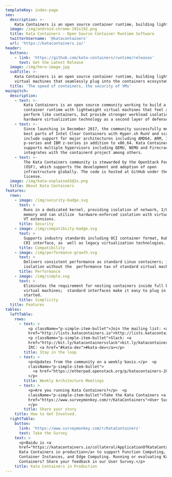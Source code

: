 ```yaml
---
templateKey: index-page
seo:
  description: >-
    Kata Containers is an open source container runtime, building lightweight virtual machines that seamlessly plug into the containers ecosystem.
  image: /img/android-chrome-192x192.png
  title: Kata Containers - Open Source Container Runtime Software
  twitterUsername: '@katacontainers'
  url: 'https://katacontainers.io/'
header:
  buttons:
    - link: 'https://github.com/kata-containers/runtime/releases'
      text: Get the Latest Release
  image: /img/hero-image.jpg
  subTitle: >-
    Kata Containers is an open source container runtime, building lightweight 
    virtual machines that seamlessly plug into the containers ecosystem.
  title: 'The speed of containers, the security of VMs'
mainpitch:
  description:
    - text: >-
        Kata Containers is an open source community working to build a secure
        container runtime with lightweight virtual machines that feel and
        perform like containers, but provide stronger workload isolation using
        hardware virtualization technology as a second layer of defense.
    - text: >-
        Since launching in December 2017, the community successfully merged the
        best parts of Intel Clear Containers with Hyper.sh RunV and scaled to
        include support for major architectures including AMD64, ARM, IBM
        p-series and IBM z-series in addition to x86_64. Kata Containers also
        supports multiple hypervisors including QEMU, NEMU and Firecracker and
        integrates with the containerd project among others.
    - text: >-
        The Kata Containers community is stewarded by the OpenStack Foundation
        (OSF), which supports the development and adoption of open
        infrastructure globally. The code is hosted at GitHub under the Apache 2
        license.
  image: /img/kata-explained1@2x.png
  title: About Kata Containers
features:
  rows:
    - image: /img/security-badge.svg
      text: >
        Runs in a dedicated kernel, providing isolation of network, I/O and
        memory and can utilize  hardware-enforced isolation with virtualization
        VT extensions.
      title: Security
    - image: /img/compatibiity-badge.svg
      text: >
        Supports industry standards including OCI container format, Kubernetes
        CRI interface, as  well as legacy virtualization technologies.
      title: Compatibility
    - image: /img/performance-growth.svg
      text: >
        Delivers consistent performance as standard Linux containers; increased
        isolation without the  performance tax of standard virtual machines.
      title: Performance
    - image: /img/simple.svg
      text: >
        Eliminates the requirement for nesting containers inside full blown
        virtual machines;  standard interfaces make it easy to plug in and get
        started.
      title: Simplicity
  title: Features
tables:
  leftTable:
    rows:
      - text: >
          <p className="p-simple-item-bullet">Join the mailing list: <a
          href="http://lists.katacontainers.io">http://lists.katacontainers.io</a></p>
          <p className="p-simple-item-bullet">Slack: <a
          href="http://bit.ly/katacontainersslack">bit.ly/katacontainersslack</a> 
          IRC: <a href="#kata-dev">#kata-dev</a></p>      
        title: Stay in the loop
      - text: >
          <p>Updates from the community on a weekly basis.</p>  <p
          className="p-simple-item-bullet">
            <a href="https://etherpad.openstack.org/p/katacontainers-2019-architecture-committee-mtgs">View the Etherpad</a>
          </p>        
        title: Weekly Architecture Meetings
      - text: >
          <p>Are you running Kata Containers?</p>  <p
          className="p-simple-item-bullet">Take the Kata Containers <a
          href="https://www.surveymonkey.com/r/KataContainers">User Survey!</a>
          </p>       
        title: Share your story
    title: How to Get Involved.
  rightTable:
    button:
      link: 'https://www.surveymonkey.com/r/KataContainers'
      text: Take the Survey
    text: >
      <p>Baidu is <a
      href="https://katacontainers.io/collateral/ApplicationOfKataContainersInBaiduAICloud.pdf">running
      Kata Containers in production</a> to support Function Computing, Cloud
      Container Instances, and Edge Computing. Running or evaluating Kata
      Containers? Share your feedback in our User Survey.</p> 
    title: Kata Containers in Production
---
```


